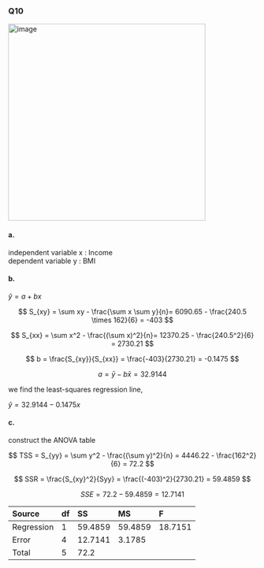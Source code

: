 ### Q10
<img width="400" alt="image" src=https://github.com/user-attachments/assets/25241c6b-0d73-4b42-95c1-7f82366e3157/>

#### a.

independent variable x : Income  
dependent variable y : BMI  

#### b.

$\hat{y} = a + bx$  

$$
S_{xy} = \sum xy - \frac{\sum x \sum y}{n}= 6090.65 - \frac{240.5 \times 162}{6} = -403
$$

$$
S_{xx} = \sum x^2 - \frac{(\sum x)^2}{n}= 12370.25 - \frac{240.5^2}{6} = 2730.21
$$

$$
b = \frac{S_{xy}}{S_{xx}} = \frac{-403}{2730.21} = -0.1475
$$

$$
a = \bar{y} - b\bar{x} = 32.9144
$$

we find the least-squares regression line,

$\hat{y} = 32.9144 - 0.1475x$  

#### c.

construct the ANOVA table

$$
TSS = S_{yy} = \sum y^2 - \frac{(\sum y)^2}{n} = 4446.22 - \frac{162^2}{6} = 72.2
$$

$$
SSR = \frac{S_{xy}^2}{Syy} = \frac{(-403)^2}{2730.21} = 59.4859
$$

$$
SSE = 72.2-59.4859 = 12.7141
$$

| Source | df | SS | MS | F |
|:------|:------|:------|:------|:------|
| Regression | 1 | 59.4859 | 59.4859 | 18.7151 |
| Error | 4 | 12.7141 | 3.1785 |  |
| Total | 5 | 72.2 |  |  |

